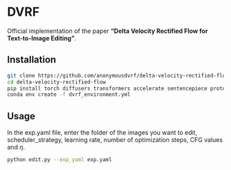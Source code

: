 # DVRF

Official implementation of the paper **“Delta Velocity Rectified Flow for Text-to-Image Editing”**.


## Installation

```bash
git clone https://github.com/anonymousdvrf/delta-velocity-rectified-flow.git
cd delta-velocity-rectified-flow
pip install torch diffusers transformers accelerate sentencepiece protobuf
conda env create -f dvrf_environment.yml
```

## Usage

In the exp.yaml file, enter the folder of the images you want to edit, scheduler_strategy, learning rate, number of optimization steps, CFG values and $\eta$.

```bash
python edit.py --exp_yaml exp.yaml
```
